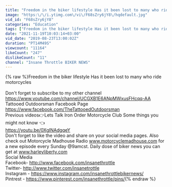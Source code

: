 ```yaml
---
title: "Freedom in the biker lifestyle Has it been lost to many who ride motorcycles"
image: "https:\/\/i.ytimg.com\/vi\/F68sZry6jY8\/hqdefault.jpg"
vid_id: "F68sZry6jY8"
categories: "Education"
tags: ["Freedom in the biker lifestyle Has it been lost to many who ride motorcycles","Insane Throttle","Motorcycle"]
date: "2021-11-19T10:03:14+03:00"
vid_date: "2019-08-23T13:00:02Z"
duration: "PT14M49S"
viewcount: "11164"
likeCount: "247"
dislikeCount: "11"
channel: "Insane Throttle BIKER NEWS"
---
```

{% raw %}Freedom in the biker lifestyle Has it been lost to many who ride motorcycles<br /><br />Don't forget to subscribe to my other channel <a rel="nofollow" target="blank" href="https://www.youtube.com/channel/UCGXB1E6ANpMWxusFHcqq-AA">https://www.youtube.com/channel/UCGXB1E6ANpMWxusFHcqq-AA</a><br />Tattooed Outdoorsman Facebook Page <a rel="nofollow" target="blank" href="https://www.facebook.com/TheTattooedOutdoorsman">https://www.facebook.com/TheTattooedOutdoorsman</a><br />Previous videos👉Lets Talk Iron Order Motorcycle Club Some things you might not know 👈<br /><a rel="nofollow" target="blank" href="https://youtu.be/0XgINAdgqeY">https://youtu.be/0XgINAdgqeY</a><br />Don't forget to like the video and share on your social media pages. Also check out Motorcycle Madhouse Radio www.motorcyclemadhouse.com for a new episode every Sunday @9amcst. Daily dose of biker news you can get at www.harleyliberty.com<br />Social Media <br />Facebook- <a rel="nofollow" target="blank" href="http://www.facebook.com/insanethrottle">http://www.facebook.com/insanethrottle</a><br />Twitter- <a rel="nofollow" target="blank" href="http://www.twitter.com/insanetrottle">http://www.twitter.com/insanetrottle</a><br />Instagram - <a rel="nofollow" target="blank" href="https://www.instagram.com/insanethrottlebikernews/">https://www.instagram.com/insanethrottlebikernews/</a><br />Pintrest - <a rel="nofollow" target="blank" href="https://www.pinterest.com/insanethrottle/pins/">https://www.pinterest.com/insanethrottle/pins/</a>{% endraw %}
